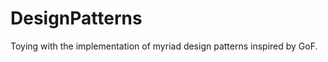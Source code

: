 DesignPatterns
==============

Toying with the implementation of myriad design patterns inspired by GoF.
